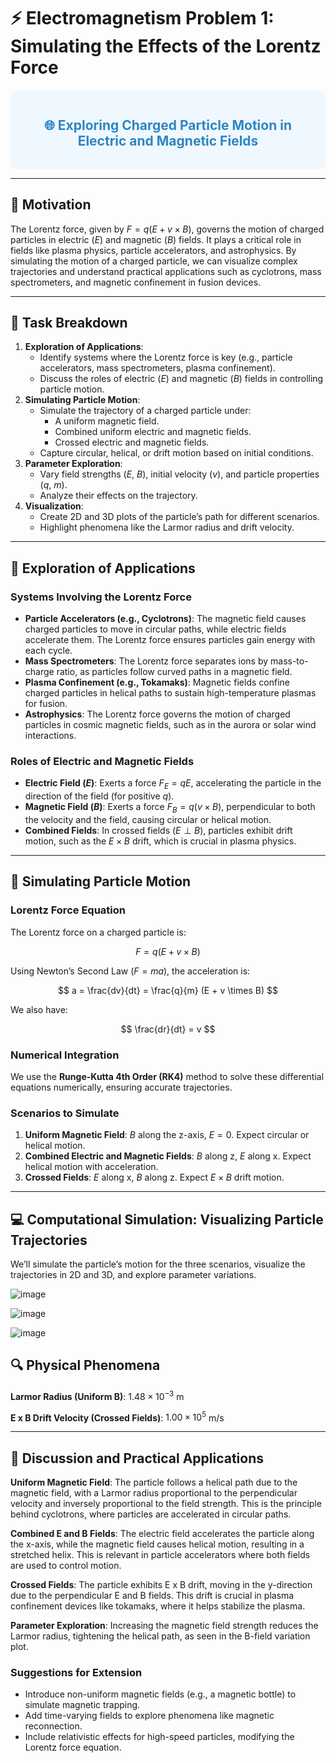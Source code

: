 # ⚡ Electromagnetism Problem 1: Simulating the Effects of the Lorentz Force

<div style="background-color: #f0f8ff; padding: 15px; border-radius: 10px;">
<h2 style="color: #2E86C1; text-align: center;">🌐 Exploring Charged Particle Motion in Electric and Magnetic Fields</h2>
</div>

---

## 🎯 Motivation

The Lorentz force, given by $F = q(E + v \times B)$, governs the motion of charged particles in electric ($E$) and magnetic ($B$) fields. It plays a critical role in fields like plasma physics, particle accelerators, and astrophysics. By simulating the motion of a charged particle, we can visualize complex trajectories and understand practical applications such as cyclotrons, mass spectrometers, and magnetic confinement in fusion devices.

---

## 📜 Task Breakdown

1. **Exploration of Applications**:
   - Identify systems where the Lorentz force is key (e.g., particle accelerators, mass spectrometers, plasma confinement).
   - Discuss the roles of electric ($E$) and magnetic ($B$) fields in controlling particle motion.
2. **Simulating Particle Motion**:
   - Simulate the trajectory of a charged particle under:
     - A uniform magnetic field.
     - Combined uniform electric and magnetic fields.
     - Crossed electric and magnetic fields.
   - Capture circular, helical, or drift motion based on initial conditions.
3. **Parameter Exploration**:
   - Vary field strengths ($E$, $B$), initial velocity ($v$), and particle properties ($q$, $m$).
   - Analyze their effects on the trajectory.
4. **Visualization**:
   - Create 2D and 3D plots of the particle’s path for different scenarios.
   - Highlight phenomena like the Larmor radius and drift velocity.

---

## 🌟 Exploration of Applications

### Systems Involving the Lorentz Force
- **Particle Accelerators (e.g., Cyclotrons)**: The magnetic field causes charged particles to move in circular paths, while electric fields accelerate them. The Lorentz force ensures particles gain energy with each cycle.
- **Mass Spectrometers**: The Lorentz force separates ions by mass-to-charge ratio, as particles follow curved paths in a magnetic field.
- **Plasma Confinement (e.g., Tokamaks)**: Magnetic fields confine charged particles in helical paths to sustain high-temperature plasmas for fusion.
- **Astrophysics**: The Lorentz force governs the motion of charged particles in cosmic magnetic fields, such as in the aurora or solar wind interactions.

### Roles of Electric and Magnetic Fields
- **Electric Field ($E$)**: Exerts a force $F_E = qE$, accelerating the particle in the direction of the field (for positive $q$).
- **Magnetic Field ($B$)**: Exerts a force $F_B = q(v \times B)$, perpendicular to both the velocity and the field, causing circular or helical motion.
- **Combined Fields**: In crossed fields ($E \perp B$), particles exhibit drift motion, such as the $E \times B$ drift, which is crucial in plasma physics.

---

## 🧮 Simulating Particle Motion

### Lorentz Force Equation
The Lorentz force on a charged particle is:

$$
F = q(E + v \times B)
$$

Using Newton’s Second Law ($F = m a$), the acceleration is:

$$
a = \frac{dv}{dt} = \frac{q}{m} (E + v \times B)
$$

We also have:

$$
\frac{dr}{dt} = v
$$

### Numerical Integration
We use the **Runge-Kutta 4th Order (RK4)** method  to solve these differential equations numerically, ensuring accurate trajectories.

### Scenarios to Simulate
1. **Uniform Magnetic Field**: $B$ along the z-axis, $E = 0$. Expect circular or helical motion.
2. **Combined Electric and Magnetic Fields**: $B$ along z, $E$ along x. Expect helical motion with acceleration.
3. **Crossed Fields**: $E$ along x, $B$ along z. Expect $E \times B$ drift motion.

---

## 💻 Computational Simulation: Visualizing Particle Trajectories

We’ll simulate the particle’s motion for the three scenarios, visualize the trajectories in 2D and 3D, and explore parameter variations.




![image](https://github.com/user-attachments/assets/16b4bdaa-016a-4b94-8dc0-1d2d3474ad8d)










![image](https://github.com/user-attachments/assets/c835f502-63da-44db-b740-f5d72453509d)












![image](https://github.com/user-attachments/assets/b3f908b7-16dd-4740-98bc-71e37fad71a5)









## 🔍 Physical Phenomena

**Larmor Radius (Uniform B)**: $1.48 \times 10^{-3}$ m

**E x B Drift Velocity (Crossed Fields)**: $1.00 \times 10^{5}$ m/s

---

## 📝 Discussion and Practical Applications

**Uniform Magnetic Field**: The particle follows a helical path due to the magnetic field, with a Larmor radius proportional to the perpendicular velocity and inversely proportional to the field strength. This is the principle behind cyclotrons, where particles are accelerated in circular paths.

**Combined E and B Fields**: The electric field accelerates the particle along the x-axis, while the magnetic field causes helical motion, resulting in a stretched helix. This is relevant in particle accelerators where both fields are used to control motion.

**Crossed Fields**: The particle exhibits E x B drift, moving in the y-direction due to the perpendicular E and B fields. This drift is crucial in plasma confinement devices like tokamaks, where it helps stabilize the plasma.

**Parameter Exploration**: Increasing the magnetic field strength reduces the Larmor radius, tightening the helical path, as seen in the B-field variation plot.

### Suggestions for Extension
- Introduce non-uniform magnetic fields (e.g., a magnetic bottle) to simulate magnetic trapping.
- Add time-varying fields to explore phenomena like magnetic reconnection.
- Include relativistic effects for high-speed particles, modifying the Lorentz force equation.


